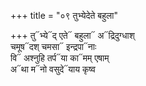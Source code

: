 +++
title = "०९ तुभ्येदेते बहुला"

+++
तु᳓भ्ये᳓द् एते᳓ बहुला᳓ अ᳓द्रिदुग्धाश्  
चमूष᳓दश् चमसा᳓ इन्द्रपा᳓नाः  
वि᳓ अश्नुहि तर्प᳓या का᳓मम् एषाम्  
अ᳓था म᳓नो वसुदे᳓याय कृष्व